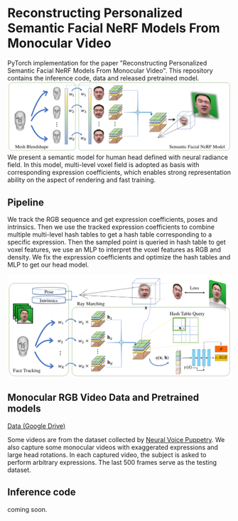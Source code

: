 # Reconstructing Personalized Semantic Facial NeRF Models From Monocular Video
PyTorch implementation for the paper "Reconstructing Personalized Semantic Facial NeRF Models From Monocular Video". This repository contains the inference code, data and released pretrained model.
![teaser](fig/teaser.png)
We present a semantic model for human head defined with neural radiance field. In this model, multi-level voxel field is adopted as basis with corresponding expression coefficients, which enables strong representation ability on the aspect of rendering and fast training.

## Pipeline
We track the RGB sequence and get expression coefficients, poses and intrinsics. Then we use the tracked expression coefficients to combine multiple multi-level hash tables to get a hash table corresponding to a specific expression. Then the sampled point is queried in hash table to get voxel features, we use an MLP to interpret the voxel features as RGB and density. We fix the expression coefficients and optimize the hash tables and MLP to get our head model.

![pipeline](fig/pipeline.png)

## Monocular RGB Video Data and Pretrained models

[Data (Google Drive)](https://drive.google.com/drive/folders/1zNMLzp5XTIWlNouF4BpxnOFyI_Ey3CJ1?usp=sharing)

Some videos are from the dataset collected by [Neural Voice Puppetry](https://justusthies.github.io/posts/neural-voice-puppetry/). We also capture some monocular videos with exaggerated expressions and large head rotations. In each captured video, the subject is asked to perform arbitrary expressions. The last 500 frames serve as the testing dataset.

## Inference code
coming soon.

